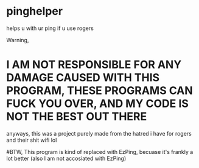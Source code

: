 # pinghelper
helps u with ur ping if u use rogers


Warning,

# I AM NOT RESPONSIBLE FOR ANY DAMAGE CAUSED WITH THIS PROGRAM, THESE PROGRAMS CAN FUCK YOU OVER, AND MY CODE IS NOT THE BEST OUT THERE

anyways,
this was a project purely made from the hatred i have for rogers and their shit wifi lol

#BTW, This program is kind of replaced with EzPing, becuase it's frankly a lot better (also I am not accosiated with EzPing)
